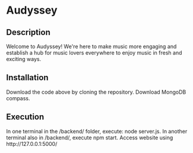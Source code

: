 # Audyssey
<h2>Description</h2>
<p>Welcome to Audyssey! We're here to make music more engaging and establish a hub for music lovers everywhere to enjoy music in fresh and exciting ways.</p>
<h2>Installation</h2>
<p>Download the code above by cloning the repository. Download MongoDB compass.</p>
<h2>Execution</h2>
<p>In one terminal in the /backend/ folder, execute: node server.js. In another terminal also in /backend/, execute npm start. Access website using http://127.0.0.1:5000/</p>
